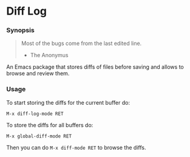 # Diff Log

### Synopsis

> Most of the bugs come from the last edited line.
> - The Anonymus

An Emacs package that stores diffs of files before saving and allows to browse and review them.

### Usage

To start storing the diffs for the current buffer do:

`M-x diff-log-mode RET`

To store the diffs for all buffers do:

`M-x global-diff-mode RET`

Then you can do `M-x diff-mode RET` to browse the diffs.
